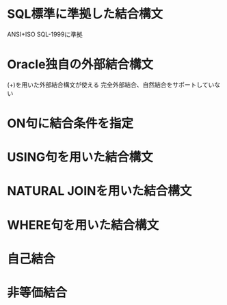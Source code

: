 # SQL標準に準拠した結合構文
ANSI+ISO SQL-1999に準拠
# Oracle独自の外部結合構文
(+)を用いた外部結合構文が使える
完全外部結合、自然結合をサポートしていない

# ON句に結合条件を指定
# USING句を用いた結合構文
# NATURAL JOINを用いた結合構文
# WHERE句を用いた結合構文
# 自己結合
# 非等価結合
